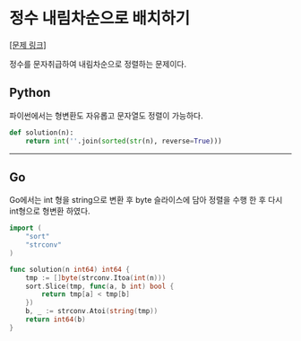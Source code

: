 # 정수 내림차순으로 배치하기

[[문제 링크]](https://programmers.co.kr/learn/courses/30/lessons/12933)

정수를 문자취급하여 내림차순으로 정렬하는 문제이다.

## Python

파이썬에서는 형변환도 자유롭고 문자열도 정렬이 가능하다.

```python
def solution(n):
	return int(''.join(sorted(str(n), reverse=True)))
```



---

## Go

Go에서는 int 형을 string으로 변환 후 byte 슬라이스에 담아 정렬을 수행 한 후 다시 int형으로 형변환 하였다.

```go
import (
	"sort"
	"strconv"
)

func solution(n int64) int64 {
	tmp := []byte(strconv.Itoa(int(n)))
	sort.Slice(tmp, func(a, b int) bool {
		return tmp[a] < tmp[b]
	})
	b, _ := strconv.Atoi(string(tmp))
	return int64(b)
}
```

